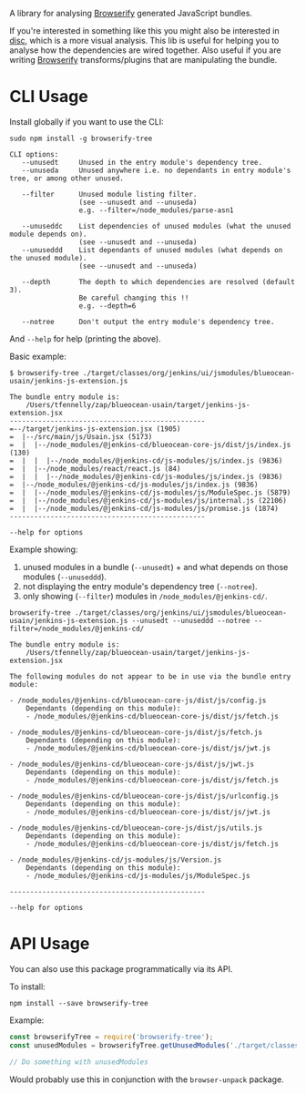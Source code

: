 A library for analysing [Browserify] generated JavaScript bundles.

If you're interested in something like this you might also be interested in [disc], which
is a more visual analysis. This lib is useful for helping you to analyse how the dependencies
are wired together. Also useful if you are writing [Browserify] transforms/plugins that are
manipulating the bundle.

# CLI Usage

Install globally if you want to use the CLI:

``
sudo npm install -g browserify-tree
``

```
CLI options:
   --unusedt     Unused in the entry module's dependency tree.
   --unuseda     Unused anywhere i.e. no dependants in entry module's tree, or among other unused.

   --filter      Unused module listing filter.
                 (see --unusedt and --unuseda)
                 e.g. --filter=/node_modules/parse-asn1

   --unuseddc    List dependencies of unused modules (what the unused module depends on).
                 (see --unusedt and --unuseda)
   --unuseddd    List dependants of unused modules (what depends on the unused module).
                 (see --unusedt and --unuseda)

   --depth       The depth to which dependencies are resolved (default 3).
                 Be careful changing this !!
                 e.g. --depth=6

   --notree      Don't output the entry module's dependency tree.
```

And `--help` for help (printing the above).

Basic example:

```
$ browserify-tree ./target/classes/org/jenkins/ui/jsmodules/blueocean-usain/jenkins-js-extension.js

The bundle entry module is:
	/Users/tfennelly/zap/blueocean-usain/target/jenkins-js-extension.jsx
------------------------------------------------
=--/target/jenkins-js-extension.jsx (1905)
=  |--/src/main/js/Usain.jsx (5173)
=  |  |--/node_modules/@jenkins-cd/blueocean-core-js/dist/js/index.js (130)
=  |  |  |--/node_modules/@jenkins-cd/js-modules/js/index.js (9836)
=  |  |--/node_modules/react/react.js (84)
=  |  |  |--/node_modules/@jenkins-cd/js-modules/js/index.js (9836)
=  |--/node_modules/@jenkins-cd/js-modules/js/index.js (9836)
=  |  |--/node_modules/@jenkins-cd/js-modules/js/ModuleSpec.js (5879)
=  |  |--/node_modules/@jenkins-cd/js-modules/js/internal.js (22106)
=  |  |--/node_modules/@jenkins-cd/js-modules/js/promise.js (1874)
------------------------------------------------

--help for options
```

Example showing:

1. unused modules in a bundle (`--unusedt`) + and what depends on those modules (`--unuseddd`).
1. not displaying the entry module's dependency tree (`--notree`).
1. only showing (`--filter`) modules in `/node_modules/@jenkins-cd/`.

```
browserify-tree ./target/classes/org/jenkins/ui/jsmodules/blueocean-usain/jenkins-js-extension.js --unusedt --unuseddd --notree --filter=/node_modules/@jenkins-cd/

The bundle entry module is:
	/Users/tfennelly/zap/blueocean-usain/target/jenkins-js-extension.jsx

The following modules do not appear to be in use via the bundle entry module:

- /node_modules/@jenkins-cd/blueocean-core-js/dist/js/config.js
    Dependants (depending on this module):
    - /node_modules/@jenkins-cd/blueocean-core-js/dist/js/fetch.js

- /node_modules/@jenkins-cd/blueocean-core-js/dist/js/fetch.js
    Dependants (depending on this module):
    - /node_modules/@jenkins-cd/blueocean-core-js/dist/js/jwt.js

- /node_modules/@jenkins-cd/blueocean-core-js/dist/js/jwt.js
    Dependants (depending on this module):
    - /node_modules/@jenkins-cd/blueocean-core-js/dist/js/fetch.js

- /node_modules/@jenkins-cd/blueocean-core-js/dist/js/urlconfig.js
    Dependants (depending on this module):
    - /node_modules/@jenkins-cd/blueocean-core-js/dist/js/jwt.js

- /node_modules/@jenkins-cd/blueocean-core-js/dist/js/utils.js
    Dependants (depending on this module):
    - /node_modules/@jenkins-cd/blueocean-core-js/dist/js/fetch.js

- /node_modules/@jenkins-cd/js-modules/js/Version.js
    Dependants (depending on this module):
    - /node_modules/@jenkins-cd/js-modules/js/ModuleSpec.js

------------------------------------------------

--help for options
```


# API Usage

You can also use this package programmatically via its API.

To install:

```
npm install --save browserify-tree
```

Example:

```javascript
const browserifyTree = require('browserify-tree');
const unusedModules = browserifyTree.getUnusedModules('./target/classes/org/jenkins/ui/jsmodules/blueocean-usain/jenkins-js-extension.js'); // or pass the already unpackaged bundle object

// Do something with unusedModules
```

Would probably use this in conjunction with the `browser-unpack` package.

[Browserify]: http://browserify.org/
[disc]: https://github.com/hughsk/disc/